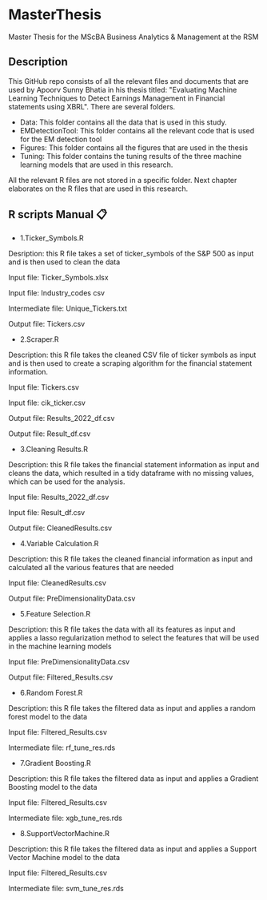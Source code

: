 # MasterThesis
Master Thesis for the MScBA Business Analytics &amp; Management at the RSM

## Description

This GitHub repo consists of all the relevant files and documents that are used by Apoorv Sunny Bhatia in his thesis titled: "Evaluating Machine Learning Techniques
to Detect Earnings Management in Financial statements using XBRL". There are several folders. 
- Data: This folder contains all the data that is used in this study.
- EMDetectionTool: This folder contains all the relevant code that is used for the EM detection tool
- Figures: This folder contains all the figures that are used in the thesis
- Tuning: This folder contains the tuning results of the three machine learning models that are used in this research.

All the relevant R files are not stored in a specific folder. Next chapter elaborates on the R files that are used in this research.


## R scripts Manual 	:clipboard:

-  1.Ticker_Symbols.R  

Desription: this R file takes a set of ticker_symbols of the S&P 500 as input and is then used to clean the data

Input file: Ticker_Symbols.xlsx

Input file: Industry_codes csv

Intermediate file: Unique_Tickers.txt

Output file: Tickers.csv


- 2.Scraper.R

Description: this R file takes the cleaned CSV file of ticker symbols as input and is then used to create a scraping algorithm for the financial statement information.

Input file: Tickers.csv

Input file: cik_ticker.csv

Output file: Results_2022_df.csv

Output file: Result_df.csv

- 3.Cleaning Results.R

Description: this R file takes the financial statement information as input and cleans the data, which resulted in a tidy dataframe with no missing values, which can be used for the analysis.

Input file: Results_2022_df.csv

Input file: Result_df.csv

Output file: CleanedResults.csv

- 4.Variable Calculation.R

Description: this R file takes the cleaned financial information as input and calculated all the various features that are needed

Input file: CleanedResults.csv

Output file: PreDimensionalityData.csv


- 5.Feature Selection.R

Description: this R file takes the data with all its features as input and applies a lasso regularization method to select the features that will be used in the machine learning models

Input file: PreDimensionalityData.csv

Output file: Filtered_Results.csv

- 6.Random Forest.R

Description: this R file takes the filtered data as input and applies a random forest model to the data

Input file: Filtered_Results.csv

Intermediate file: rf_tune_res.rds

- 7.Gradient Boosting.R

Description: this R file takes the filtered data as input and applies a Gradient Boosting model to the data

Input file: Filtered_Results.csv

Intermediate file: xgb_tune_res.rds


- 8.SupportVectorMachine.R

Description: this R file takes the filtered data as input and applies a Support Vector Machine model to the data

Input file: Filtered_Results.csv

Intermediate file: svm_tune_res.rds






